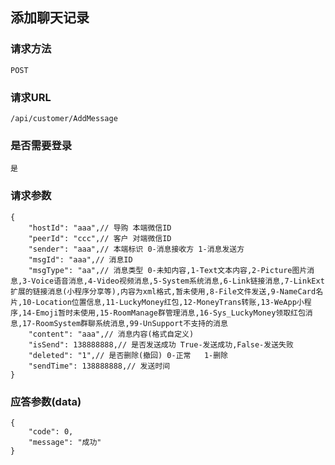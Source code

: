 ## 添加聊天记录
### 请求方法
    POST

### 请求URL
    /api/customer/AddMessage
    
### 是否需要登录
    是

### 请求参数

    {
        "hostId": "aaa",// 导购 本端微信ID 
        "peerId": "ccc",// 客户 对端微信ID
        "sender": "aaa",// 本端标识 0-消息接收方 1-消息发送方
        "msgId": "aaa",// 消息ID
        "msgType": "aa",// 消息类型 0-未知内容,1-Text文本内容,2-Picture图片消息,3-Voice语音消息,4-Video视频消息,5-System系统消息,6-Link链接消息,7-LinkExt扩展的链接消息(小程序分享等),内容为xml格式,暂未使用,8-File文件发送,9-NameCard名片,10-Location位置信息,11-LuckyMoney红包,12-MoneyTrans转账,13-WeApp小程序,14-Emoji暂时未使用,15-RoomManage群管理消息,16-Sys_LuckyMoney领取红包消息,17-RoomSystem群聊系统消息,99-UnSupport不支持的消息
        "content": "aaa",// 消息内容(格式自定义)
        "isSend": 138888888,// 是否发送成功 True-发送成功,False-发送失败
        "deleted": "1",// 是否删除(撤回) 0-正常   1-删除
        "sendTime": 138888888,// 发送时间
    }

### 应答参数(data)

    {
        "code": 0,
        "message": "成功"
    }
